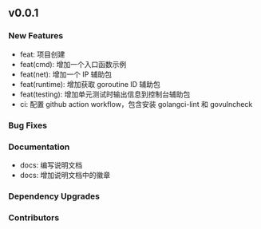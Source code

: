 ## v0.0.1

### New Features

- feat: 项目创建
- feat(cmd): 增加一个入口函数示例
- feat(net): 增加一个 IP 辅助包
- feat(runtime): 增加获取 goroutine ID 辅助包
- feat(testing): 增加单元测试时输出信息到控制台辅助包
- ci: 配置 github action workflow，包含安装 golangci-lint 和 govulncheck

### Bug Fixes

### Documentation

- docs: 编写说明文档
- docs: 增加说明文档中的徽章

### Dependency Upgrades

### Contributors